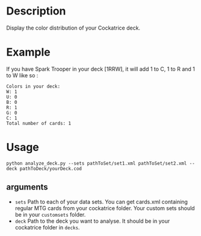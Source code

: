 # Description
Display the color distribution of your Cockatrice deck.
# Example
If you have Spark Trooper in your deck [1RRW], it will add 1 to C, 1 to R and 1 to W like so :<br>
```
Colors in your deck:
W: 1
U: 0
B: 0
R: 1
G: 0
C: 1
Total number of cards: 1
```
# Usage
``python analyze_deck.py --sets pathToSet/set1.xml pathToSet/set2.xml --deck pathToDeck/yourDeck.cod``
## arguments
- `sets` Path to each of your data sets. You can get cards.xml containing regular MTG cards from your cockatrice folder. Your custom sets should be in your `customsets` folder.<br>
- `deck` Path to the deck you want to analyse. It should be in your cockatrice folder in `decks`.
